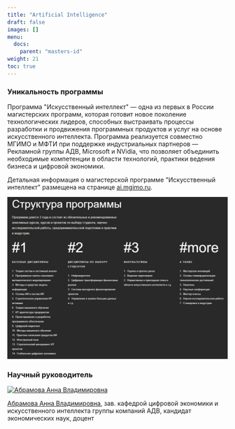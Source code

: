 ```yaml
---
title: "Artificial Intelligence"
draft: false
images: []
menu:
  docs:
    parent: "masters-id"
weight: 21
toc: true
---
```


### Уникальность программы

Программа "Искусственный интеллект" — одна из первых в России магистерских программ, которая готовит новое поколение технологических лидеров, способных выстраивать процессы разработки и продвижения программных продуктов и услуг на основе искусственного интеллекта. Программа реализуется совместно МГИМО и МФТИ при поддержке индустриальных партнеров — Рекламной группы АДВ, Microsoft и NVidia, что позволяет объединить необходимые компетенции в области технологий, практики ведения бизнеса и цифровой экономики.

Детальная информация о магистерской программе "Искусственный интеллект"
размещена на странице [ai.mgimo.ru][ai].

[![](ai-program.jpg)][ai]

[ai]: https://ai.mgimo.ru

### Научный руководитель

<a href="https://mgimo.ru/people/abramova-anna/" class="float-left mr-3 pt-2">
  <img
    src="https://mgimo.ru/upload/iblock/886/886ee3acf577dc8d005e2ad24615f1ff.jpg"
    alt="Абрамова Анна Владимировна"
    title="Абрамова Анна Владимировна"
    class="rounded-photo"
  />
</a>

[Абрамова Анна Владимировна](https://mgimo.ru/people/abramova-anna/),
зав. кафедрой цифровой экономики и искусственного интеллекта группы компаний АДВ,
кандидат экономических наук, доцент

<!--

Можно использвоать тэг img

<img src="/program/masters/artificial-intelligence/ai-program.jpg" alt="AI Program">

Можно использвоать shortcode img, но для этого должен быть Page Bundle

https://github.com/h-enk/doks/issues/133

{{< img src="ai-program.jpg" alt="Rectangle" caption="<em>Rectangle</em>" class="border-0" >}}

-->
